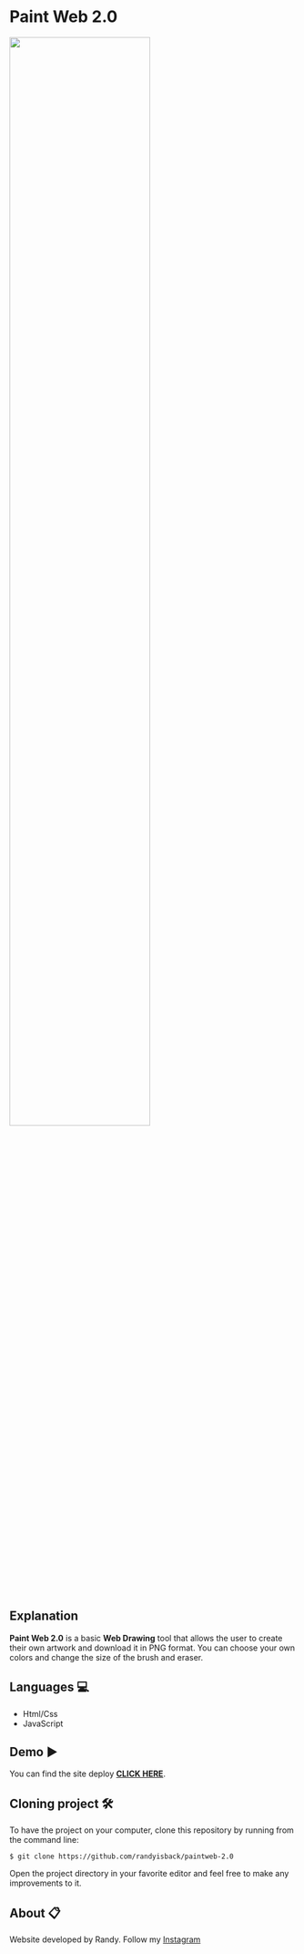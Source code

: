 # Paint Web 2.0

<img src="https://i.hizliresim.com/b565woa.png" width="70%">


## Explanation
**Paint Web 2.0** is a basic **Web Drawing** tool that allows the user to create their own artwork and download it in PNG format.
You can choose your own colors and change the size of the brush and eraser.

## Languages 💻
- Html/Css
- JavaScript

## Demo ▶️

You can find the site deploy **[CLICK HERE](https://randyisback.github.io/paintweb-2.0/)**.

## Cloning project 🛠

To have the project on your computer, clone this repository by running from the command line:
```shell
$ git clone https://github.com/randyisback/paintweb-2.0
```
Open the project directory in your favorite editor and feel free to make any improvements to it.

## About 📋

Website developed by Randy. Follow my [Instagram](https://instagram.com/az4dd)
